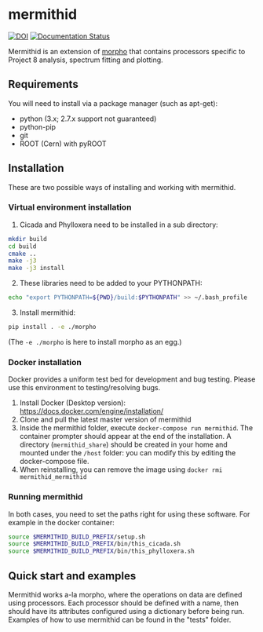 # mermithid

[![DOI](https://zenodo.org/badge/122257399.svg)](https://zenodo.org/badge/latestdoi/122257399) [![Documentation Status](https://readthedocs.org/projects/mermithid/badge/?version=latest)](https://mermithid.readthedocs.io/en/latest/?badge=latest)

Mermithid is an extension of [morpho](https://github.com/morphoorg/morpho) that contains processors specific to Project 8 analysis, spectrum fitting and plotting.

## Requirements

You will need to install via a package manager (such as apt-get):

- python (3.x; 2.7.x support not guaranteed)
- python-pip
- git
- ROOT (Cern) with pyROOT

## Installation

These are two possible ways of installing and working with mermithid.

### Virtual environment installation

1. Cicada and Phylloxera need to be installed in a sub directory:

  ```bash
  mkdir build
  cd build
  cmake ..
  make -j3
  make -j3 install
  ```

2. These libraries need to be added to your PYTHONPATH:

  ```bash
  echo "export PYTHONPATH=${PWD}/build:$PYTHONPATH" >> ~/.bash_profile
  ```

3. Install mermithid:

  ```bash
  pip install . -e ./morpho
  ```

   (The `-e ./morpho` is here to install morpho as an egg.)

### Docker installation

Docker provides a uniform test bed for development and bug testing. Please use this environment to testing/resolving bugs.

1. Install Docker (Desktop version): <https://docs.docker.com/engine/installation/>
2. Clone and pull the latest master version of mermithid
3. Inside the mermithid folder, execute `docker-compose run mermithid`. The container prompter should appear at the end of the installation. A directory (`mermithid_share`) should be created in your home and mounted under the `/host` folder: you can modify this by editing the docker-compose file.
4. When reinstalling, you can remove the image using `docker rmi mermithid_mermithid`

### Running mermithid

In both cases, you need to set the paths right for using these software. For example in the docker container:

```bash
source $MERMITHID_BUILD_PREFIX/setup.sh
source $MERMITHID_BUILD_PREFIX/bin/this_cicada.sh
source $MERMITHID_BUILD_PREFIX/bin/this_phylloxera.sh
```

## Quick start and examples

Mermithid works a-la morpho, where the operations on data are defined using processors. Each processor should be defined with a name, then should have its attributes configured using a dictionary before being run. Examples of how to use mermithid can be found in the "tests" folder.
